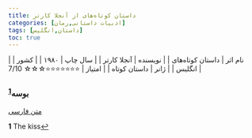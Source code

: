 ```yaml
---
title: داستان کوتاه‌‌های از آنجلا کارتر
categories: [ادبیات داستانی,رمان]
tags: [داستان,انگلیس]
toc: true
---
```


| نام اثر | داستان کوتاه‌های |
| نویسنده | آنجلا کارتر |
| سال چاپ | ۱۹۸۰  |
| کشور | انگلیس  |
| ژانر | داستان کوتاه  |
| امتیاز | ⭐⭐⭐⭐⭐⭐⭐☆☆☆ 7/10  |


### بوسه<sup id="a1">[1](#f1)</sup>

[متن فارسی](https://delights-of-vanity.github.io/posts/Angela-Carter-The-Kiss)


<b id="f1">1</b> <span class="footnote">The kiss</span>[↩](#a1)